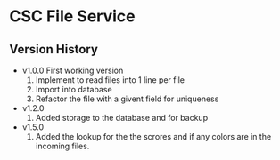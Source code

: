 ﻿CSC File Service
======================

Version History
-------------------
* v1.0.0 First working version
  1. Implement to read files into 1 line per file
  2. Import into database
  3. Refactor the file with a givent field for uniqueness
* v1.2.0
  1. Added storage to the database and for backup
* v1.5.0
  1. Added the lookup for the the scrores and if any colors are in the incoming files.
